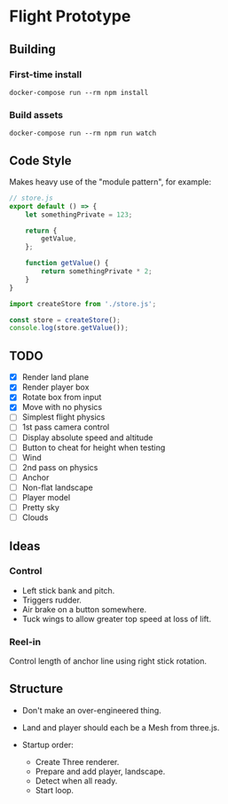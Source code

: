 # Flight Prototype

## Building
### First-time install
```
docker-compose run --rm npm install
```

### Build assets
```
docker-compose run --rm npm run watch
```

## Code Style
Makes heavy use of the "module pattern", for example:

```javascript
// store.js
export default () => {
    let somethingPrivate = 123;

    return {
        getValue,
    };

    function getValue() {
        return somethingPrivate * 2;
    }
}
```

```javascript
import createStore from './store.js';

const store = createStore();
console.log(store.getValue());
```

## TODO
- [x] Render land plane
- [x] Render player box
- [x] Rotate box from input
- [x] Move with no physics
- [ ] Simplest flight physics
- [ ] 1st pass camera control
- [ ] Display absolute speed and altitude
- [ ] Button to cheat for height when testing
- [ ] Wind
- [ ] 2nd pass on physics
- [ ] Anchor
- [ ] Non-flat landscape
- [ ] Player model
- [ ] Pretty sky
- [ ] Clouds

## Ideas
### Control
- Left stick bank and pitch.
- Triggers rudder.
- Air brake on a button somewhere.
- Tuck wings to allow greater top speed at loss of lift.

### Reel-in
Control length of anchor line using right stick rotation.

## Structure
- Don't make an over-engineered thing.

- Land and player should each be a Mesh from three.js.

- Startup order:
    - Create Three renderer.
    - Prepare and add player, landscape.
    - Detect when all ready.
    - Start loop.

